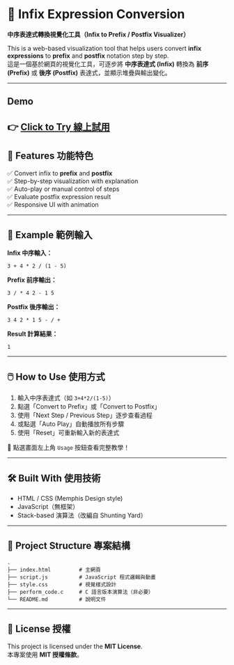 # 📐 Infix Expression Conversion

**中序表達式轉換視覺化工具（Infix to Prefix / Postfix Visualizer）**

This is a web-based visualization tool that helps users convert **infix expressions** to **prefix** and **postfix** notation step by step.  
這是一個基於網頁的視覺化工具，可逐步將 **中序表達式 (Infix)** 轉換為 **前序 (Prefix)** 或 **後序 (Postfix)** 表達式，並顯示堆疊與輸出變化。

---

## Demo 

👉 [Click to Try 線上試用](https://oliiiiiiiiii.github.io/sdtg/)
---

## 🌟 Features 功能特色

✅ Convert infix to **prefix** and **postfix**  
✅ Step-by-step visualization with explanation  
✅ Auto-play or manual control of steps  
✅ Evaluate postfix expression result  
✅ Responsive UI with animation

---

## 🧪 Example 範例輸入

**Infix 中序輸入：**

    3 + 4 * 2 / (1 - 5)

**Prefix 前序輸出：**

    3 / * 4 2 - 1 5

**Postfix 後序輸出：**

    3 4 2 * 1 5 - / +

**Result 計算結果：**

    1

---

## 🖱️ How to Use 使用方式

1. 輸入中序表達式（如 `3+4*2/(1-5)`）  
2. 點選「Convert to Prefix」或「Convert to Postfix」  
3. 使用「Next Step / Previous Step」逐步查看過程  
4. 或點選「Auto Play」自動播放所有步驟  
5. 使用「Reset」可重新輸入新的表達式  

📌 點選畫面左上角 `Usage` 按鈕查看完整教學！

---

## 🛠️ Built With 使用技術

- HTML / CSS (Memphis Design style)  
- JavaScript（無框架）  
- Stack-based 演算法（改編自 Shunting Yard）

---

## 📂 Project Structure 專案結構
```
.
├── index.html         # 主網頁
├── script.js          # JavaScript 程式邏輯與動畫
├── style.css          # 視覺樣式設計
├── perform_code.c     # C 語言版本演算法（非必要）
└── README.md          # 說明文件
```
---


## 📄 License 授權

This project is licensed under the **MIT License**.  
本專案使用 **MIT 授權條款**。


